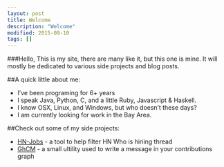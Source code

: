 ```yaml
---
layout: post
title: Welcome
description: "Welcome"
modified: 2015-09-10
tags: []
---
```


###Hello,
This is my site, there are many like it, but this one is mine. It will mostly be dedicated to various side projects and blog posts. 

##A quick little about me:

* I’ve been programing for 6+ years
* I speak Java, Python, C, and a little Ruby, Javascript & Haskell.
* I know OSX, Linux, and Windows, but who doesn’t these days?
* I am currently looking for work in the Bay Area.


##Check out some of my side projects:

* [HN-Jobs](/HN-Jobs/) - a tool to help filter HN Who is hiriing thread
* [GhCM](https://github.com/RyanEager/GhCM) - a small ultility used to write a message in your contributions graph

